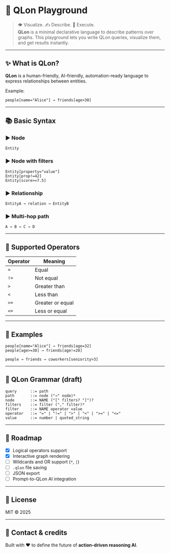 
# 🔷 QLon Playground

> 👁️ Visualize. ✍️ Describe. 🤖 Execute.  
> **QLon** is a minimal declarative language to describe patterns over graphs.
> This playground lets you write QLon queries, visualize them, and get results instantly.

---

## ✨ What is QLon?

**QLon** is a human-friendly, AI-friendly, automation-ready language to express relationships between entities.

Example:
```qlon
people[name="Alice"] → friends[age>30]
```

---

## 📚 Basic Syntax

### ▶️ Node
```qlon
Entity
```

### ▶️ Node with filters
```qlon
Entity[property="value"]
Entity[prop!=42]
Entity[score>=7.5]
```

### ▶️ Relationship
```qlon
EntityA → relation → EntityB
```

### ▶️ Multi-hop path
```qlon
A → B → C → D
```

---

## 🔧 Supported Operators

| Operator | Meaning              |
|----------|----------------------|
| `=`      | Equal                |
| `!=`     | Not equal            |
| `>`      | Greater than         |
| `<`      | Less than            |
| `>=`     | Greater or equal     |
| `<=`     | Less or equal        |

---

## 🧠 Examples

```qlon
people[name="Alice"] → friends[age=32]
people[age>=30] → friends[age!=28]
```

```qlon
people → friends → coworkers[seniority>3]
```

---

## 🧱 QLon Grammar (draft)

```ebnf
query      ::= path
path       ::= node ("→" node)*
node       ::= NAME ("[" filters? "]")?
filters    ::= filter ("," filter)*
filter     ::= NAME operator value
operator   ::= "=" | "!=" | ">" | "<" | ">=" | "<="
value      ::= number | quoted_string
```

---

## 🚀 Roadmap

- [x] Logical operators support
- [x] Interactive graph rendering
- [ ] Wildcards and OR support (`*`, `|`)
- [ ] `.qlon` file saving
- [ ] JSON export
- [ ] Prompt-to-QLon AI integration

---

## 🪪 License

MIT © 2025

---

## 💬 Contact & credits

Built with ❤️ to define the future of **action-driven reasoning AI**.
